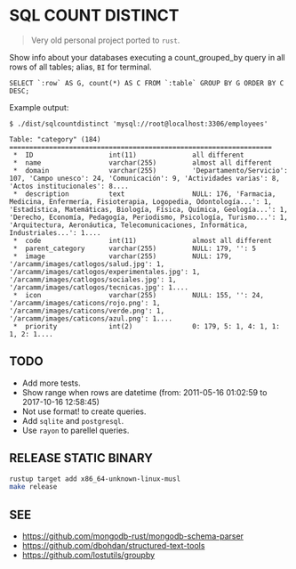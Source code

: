 SQL COUNT DISTINCT
==================

> Very old personal project ported to `rust`.

Show info about your databases executing a count_grouped_by query in all rows of all tables; alias, `BI` for terminal.

```
SELECT `:row` AS G, count(*) AS C FROM `:table` GROUP BY G ORDER BY C DESC;
```

Example output:

```
$ ./dist/sqlcountdistinct 'mysql://root@localhost:3306/employees'

Table: "category" (184)
==================================================================
 *  ID                   int(11)              all different
 *  name                 varchar(255)         almost all different
 *  domain               varchar(255)         'Departamento/Servicio': 107, 'Campo unesco': 24, 'Comunicación': 9, 'Actividades varias': 8, 'Actos institucionales': 8....
 *  description          text                 NULL: 176, 'Farmacia, Medicina, Enfermería, Fisioterapia, Logopedia, Odontología...': 1, 'Estadística, Matemáticas, Biología, Física, Química, Geología...': 1, 'Derecho, Economía, Pedagogía, Periodismo, Psicología, Turismo...': 1, 'Arquitectura, Aeronáutica, Telecomunicaciones, Informática, Industriales...': 1....
 *  code                 int(11)              almost all different
 *  parent_category      varchar(255)         NULL: 179, '': 5
 *  image                varchar(255)         NULL: 179, '/arcamm/images/catlogos/salud.jpg': 1, '/arcamm/images/catlogos/experimentales.jpg': 1, '/arcamm/images/catlogos/sociales.jpg': 1, '/arcamm/images/catlogos/tecnicas.jpg': 1....
 *  icon                 varchar(255)         NULL: 155, '': 24, '/arcamm/images/caticons/rojo.png': 1, '/arcamm/images/caticons/verde.png': 1, '/arcamm/images/caticons/azul.png': 1....
 *  priority             int(2)               0: 179, 5: 1, 4: 1, 1: 1, 2: 1....

```


TODO
-----

* Add more tests.
* Show range when rows are datetime (from: 2011-05-16 01:02:59 to 2017-10-16 12:58:45)
* Not use format! to create queries.
* Add `sqlite` and `postgresql`.
* Use `rayon` to parellel queries.


RELEASE STATIC BINARY
---------------------

```sh
rustup target add x86_64-unknown-linux-musl
make release
```

SEE
---

* https://github.com/mongodb-rust/mongodb-schema-parser
* https://github.com/dbohdan/structured-text-tools
* https://github.com/lostutils/groupby
